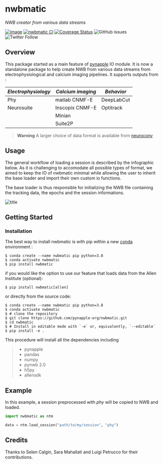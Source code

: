 # nwbmatic

_NWB creator from various data streams_

[![image](https://img.shields.io/pypi/v/nwbmatic.svg)](https://pypi.python.org/pypi/nwbmatic)
[![nwbmatic CI](https://github.com/pynapple-org/nwbmatic/actions/workflows/build.yml/badge.svg)](https://github.com/pynapple-org/nwbmatic/actions/workflows/build.yml)
[![Coverage Status](https://coveralls.io/repos/github/pynapple-org/nwbmatic/badge.svg?branch=main)](https://coveralls.io/github/pynapple-org/nwbmatic?branch=main)
![GitHub issues](https://img.shields.io/github/issues-raw/pynapple-org/nwbmatic)
![Twitter Follow](https://img.shields.io/twitter/follow/thepynapple?style=social)

Overview
--------

This package started as a main feature of [pynapple](https://github.com/pynapple-org/pynapple) IO module. It is now a standalone package to help create NWB from various data streams from electrophysiological and calcium imaging pipelines. It supports outputs from :

| _Electrophysiology_ | _Calcium imaging_ | _Behavior_   |
| ------------------- | ----------------- | ------------ |
| Phy                 | matlab CNMF-E     | DeepLabCut   |
| Neurosuite          | Inscopix CNMF-E   | Optitrack    |
|                     | Minian 	          |              |
|                     | Suite2P           |              |


> **Warning**
> A larger choice of data format is available from [neuroconv](https://github.com/catalystneuro/neuroconv)

Usage
-----

The general workflow of loading a session is described by the infographic below. As it is challenging to accomodate all possible types of format, we aimed to keep the IO of nwbmatic minimal while allowing the user to inherit the base loader and import their own custom io functions. 

The base loader is thus responsible for initializing the NWB file containing the tracking data, the epochs and the session informations.

![title](docs/imgs/base_loader_pynapple.png)



Getting Started
---------------

### Installation

The best way to install nwbmatic is with pip within a new [conda](https://docs.conda.io/en/latest/) environment :

    
``` {.sourceCode .shell}
$ conda create --name nwbmatic pip python=3.8
$ conda activate nwbmatic
$ pip install nwbmatic
```
if you would like the option to use our feature that loads data from the Allen Institute (optional):
``` {.sourceCode .shell}
$ pip install nwbmatic[allen]
```

or directly from the source code:

``` {.sourceCode .shell}
$ conda create --name nwbmatic pip python=3.8
$ conda activate nwbmatic
$ # clone the repository
$ git clone https://github.com/pynapple-org/nwbmatic.git
$ cd nwbmatic
$ # Install in editable mode with `-e` or, equivalently, `--editable`
$ pip install -e .
```

This procedure will install all the dependencies including 

> -   pynapple
> -   pandas
> -   numpy
> -   pynwb 2.0
> -   h5py
> -   allensdk

Example
-------

In this example, a session preprocessed with _phy_ will be copied to NWB and loaded.

```python
import nwbmatic as ntm

data = ntm.load_session("path/to/my/session", "phy")
```

Credits
-------

Thanks to Selen Calgin, Sara Mahallati and Luigi Petrucco for their contributions.








